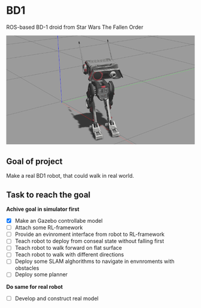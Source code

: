 # BD1
ROS-based BD-1 droid from Star Wars The Fallen Order

![BD1 Gazebo](doc/images/bd1_gazebo.png)

## Goal of project
Make a real BD1 robot, that could walk in real world.

## Task to reach the goal
 **Achive goal in simulator first**
  - [x] Make an Gazebo controllabe model
  - [ ] Attach some RL-framework
  - [ ] Provide an evinroment interface from robot to RL-framework
  - [ ] Teach robot to deploy from conseal state without falling first
  - [ ] Teach robot to walk forward on flat surface
  - [ ] Teach robot to walk with different directions
  - [ ] Deploy some SLAM alghorithms to navigate in envnroments with obstacles
  - [ ] Deploy some planner
 
 **Do same for real robot**
  - [ ] Develop and construct real model 
  
